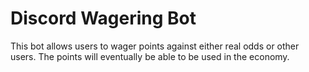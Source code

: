 # Discord Wagering Bot
This bot allows users to wager points against either real odds or other users. The points will eventually be able to be used in the economy.